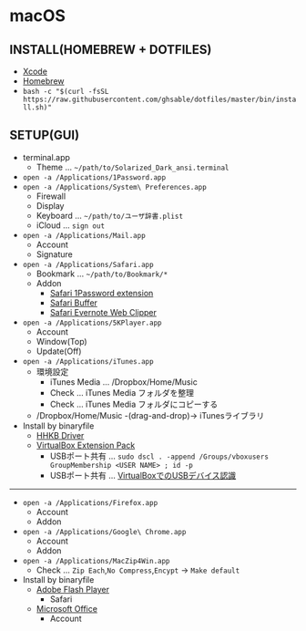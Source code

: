 # macOS

## INSTALL(HOMEBREW + DOTFILES)
* [Xcode](https://itunes.apple.com/jp/app/xcode/id497799835?mt=12)
* [Homebrew](https://brew.sh/index_ja.html)
* `bash -c "$(curl -fsSL https://raw.githubusercontent.com/ghsable/dotfiles/master/bin/install.sh)"`

## SETUP(GUI)
* terminal.app
    * Theme ... `~/path/to/Solarized_Dark_ansi.terminal`
* `open -a /Applications/1Password.app`
* `open -a /Applications/System\ Preferences.app`
    * Firewall
    * Display
    * Keyboard ... `~/path/to/ユーザ辞書.plist`
    * iCloud ... `sign out`
* `open -a /Applications/Mail.app`
    * Account
    * Signature
* `open -a /Applications/Safari.app`
    * Bookmark ... `~/path/to/Bookmark/*`
    * Addon
        * [Safari 1Password extension](https://safari-extensions.apple.com/details/?id=com.agilebits.onepassword4-safari-2BUA8C4S2C)
        * [Safari Buffer](https://safari-extensions.apple.com/details/?id=com.bufferapp.buffer-UYDA63C4EC)
        * [Safari Evernote Web Clipper](https://safari-extensions.apple.com/details/?id=com.evernote.safari.clipper-Q79WDW8YH9)
* `open -a /Applications/5KPlayer.app`
    * Account
    * Window(Top)
    * Update(Off)
* `open -a /Applications/iTunes.app`
    * 環境設定
        * iTunes Media ... /Dropbox/Home/Music
        * Check ... iTunes Media フォルダを整理
        * Check ... iTunes Media フォルダにコピーする
    * /Dropbox/Home/Music -(drag-and-drop)-> iTunesライブラリ
* Install by binaryfile
    * [HHKB Driver](https://www.pfu.fujitsu.com/hhkeyboard/download.html)
    * [VirtualBox Extension Pack](https://www.virtualbox.org/wiki/Downloads)
        * USBポート共有 ... `sudo dscl . -append /Groups/vboxusers GroupMembership <USER NAME> ; id -p`
        * USBポート共有 ... [VirtualBoxでのUSBデバイス認識](https://qiita.com/civic/items/684c4b82428feb0c4ae1)
- - -
* `open -a /Applications/Firefox.app`
    * Account
    * Addon
* `open -a /Applications/Google\ Chrome.app`
    * Account
    * Addon
* `open -a /Applications/MacZip4Win.app`
    * Check ... `Zip Each`,`No Compress`,`Encypt` -> `Make default`
* Install by binaryfile
    * [Adobe Flash Player](https://get.adobe.com/jp/flashplayer/)
        * Safari
    * [Microsoft Office](https://stores.office.com/myaccount/home.aspx?ms.officeurl=myaccount)
        * Account
